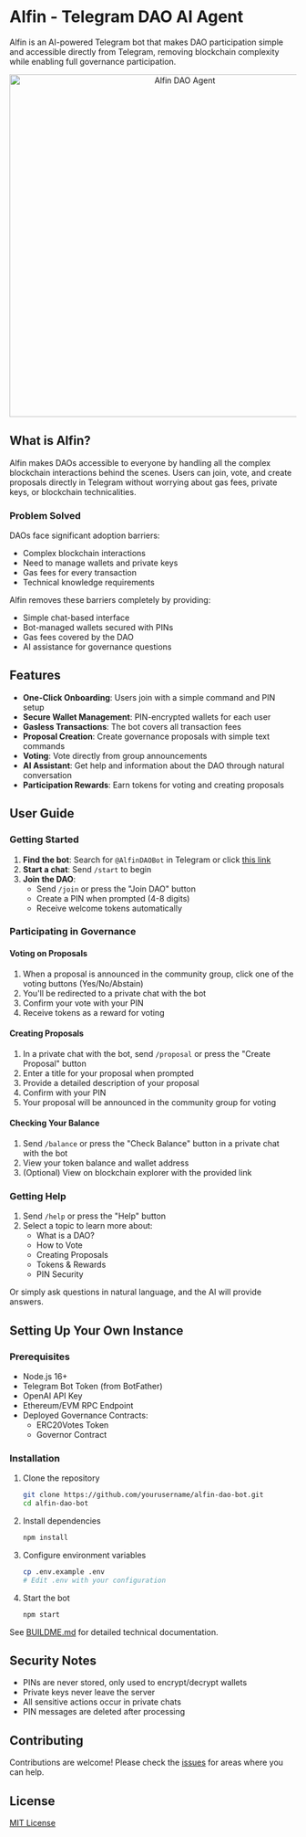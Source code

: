 # Alfin - Telegram DAO AI Agent

Alfin is an AI-powered Telegram bot that makes DAO participation simple and accessible directly from Telegram, removing blockchain complexity while enabling full governance participation.

<p align="center">
  <img src="https://via.placeholder.com/600x400?text=Alfin+DAO+Agent" alt="Alfin DAO Agent" width="600"/>
</p>

## What is Alfin?

Alfin makes DAOs accessible to everyone by handling all the complex blockchain interactions behind the scenes. Users can join, vote, and create proposals directly in Telegram without worrying about gas fees, private keys, or blockchain technicalities.

### Problem Solved

DAOs face significant adoption barriers:
- Complex blockchain interactions
- Need to manage wallets and private keys
- Gas fees for every transaction
- Technical knowledge requirements

Alfin removes these barriers completely by providing:
- Simple chat-based interface
- Bot-managed wallets secured with PINs
- Gas fees covered by the DAO
- AI assistance for governance questions

## Features

- **One-Click Onboarding**: Users join with a simple command and PIN setup
- **Secure Wallet Management**: PIN-encrypted wallets for each user
- **Gasless Transactions**: The bot covers all transaction fees
- **Proposal Creation**: Create governance proposals with simple text commands
- **Voting**: Vote directly from group announcements
- **AI Assistant**: Get help and information about the DAO through natural conversation
- **Participation Rewards**: Earn tokens for voting and creating proposals

## User Guide

### Getting Started

1. **Find the bot**: Search for `@AlfinDAOBot` in Telegram or click [this link](https://t.me/AlfinDAOBot)
2. **Start a chat**: Send `/start` to begin
3. **Join the DAO**: 
   - Send `/join` or press the "Join DAO" button
   - Create a PIN when prompted (4-8 digits)
   - Receive welcome tokens automatically

### Participating in Governance

#### Voting on Proposals
1. When a proposal is announced in the community group, click one of the voting buttons (Yes/No/Abstain)
2. You'll be redirected to a private chat with the bot
3. Confirm your vote with your PIN
4. Receive tokens as a reward for voting

#### Creating Proposals
1. In a private chat with the bot, send `/proposal` or press the "Create Proposal" button
2. Enter a title for your proposal when prompted
3. Provide a detailed description of your proposal
4. Confirm with your PIN
5. Your proposal will be announced in the community group for voting

#### Checking Your Balance
1. Send `/balance` or press the "Check Balance" button in a private chat with the bot
2. View your token balance and wallet address
3. (Optional) View on blockchain explorer with the provided link

### Getting Help

1. Send `/help` or press the "Help" button
2. Select a topic to learn more about:
   - What is a DAO?
   - How to Vote
   - Creating Proposals
   - Tokens & Rewards
   - PIN Security

Or simply ask questions in natural language, and the AI will provide answers.

## Setting Up Your Own Instance

### Prerequisites

- Node.js 16+
- Telegram Bot Token (from BotFather)
- OpenAI API Key
- Ethereum/EVM RPC Endpoint
- Deployed Governance Contracts:
  - ERC20Votes Token
  - Governor Contract

### Installation

1. Clone the repository
   ```bash
   git clone https://github.com/yourusername/alfin-dao-bot.git
   cd alfin-dao-bot
   ```

2. Install dependencies
   ```bash
   npm install
   ```

3. Configure environment variables
   ```bash
   cp .env.example .env
   # Edit .env with your configuration
   ```

4. Start the bot
   ```bash
   npm start
   ```

See [BUILDME.md](BUILDME.md) for detailed technical documentation.

## Security Notes

- PINs are never stored, only used to encrypt/decrypt wallets
- Private keys never leave the server
- All sensitive actions occur in private chats
- PIN messages are deleted after processing

## Contributing

Contributions are welcome! Please check the [issues](https://github.com/yourusername/alfin-dao-bot/issues) for areas where you can help.

## License

[MIT License](LICENSE)
